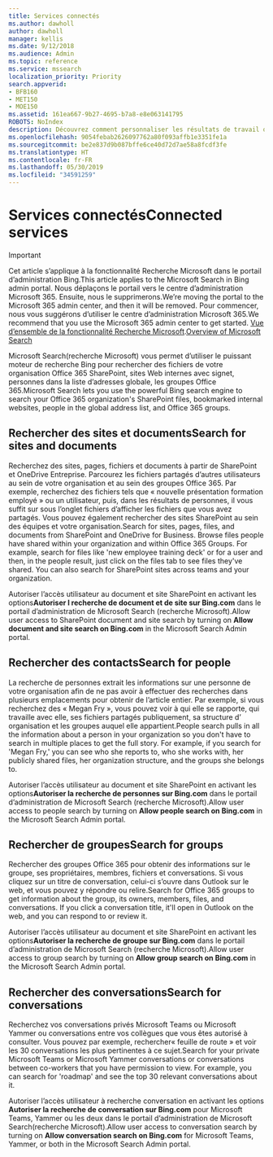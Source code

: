 ```yaml
---
title: Services connectés
ms.author: dawholl
author: dawholl
manager: kellis
ms.date: 9/12/2018
ms.audience: Admin
ms.topic: reference
ms.service: mssearch
localization_priority: Priority
search.appverid:
- BFB160
- MET150
- MOE150
ms.assetid: 161ea667-9b27-4695-b7a8-e8e063141795
ROBOTS: NoIndex
description: Découvrez comment personnaliser les résultats de travail qui s’affichent lorsque vous utilisez Microsoft Search (recherche Microsoft).
ms.openlocfilehash: 9054febab2626097762a80f093affb1e3351fe1a
ms.sourcegitcommit: be2e837d9b087bffe6ce40d72d7ae58a8fcdf3fe
ms.translationtype: HT
ms.contentlocale: fr-FR
ms.lasthandoff: 05/30/2019
ms.locfileid: "34591259"
---
```

# <a name="connected-services"></a><span data-ttu-id="b3169-103">Services connectés</span><span class="sxs-lookup"><span data-stu-id="b3169-103">Connected services</span></span>

> [!IMPORTANT]
> <span data-ttu-id="b3169-104">Cet article s’applique à la fonctionnalité Recherche Microsoft dans le portail d’administration Bing.</span><span class="sxs-lookup"><span data-stu-id="b3169-104">This article applies to the Microsoft Search in Bing admin portal.</span></span> <span data-ttu-id="b3169-105">Nous déplaçons le portail vers le centre d’administration Microsoft 365. Ensuite, nous le supprimerons.</span><span class="sxs-lookup"><span data-stu-id="b3169-105">We’re moving the portal to the Microsoft 365 admin center, and then it will be removed.</span></span> <span data-ttu-id="b3169-106">Pour commencer, nous vous suggérons d’utiliser le centre d’administration Microsoft 365.</span><span class="sxs-lookup"><span data-stu-id="b3169-106">We recommend that you use the Microsoft 365 admin center to get started.</span></span> <span data-ttu-id="b3169-107">[Vue d’ensemble de la fonctionnalité Recherche Microsoft](overview-microsoft-search.md).</span><span class="sxs-lookup"><span data-stu-id="b3169-107">[Overview of Microsoft Search](overview-microsoft-search.md)</span></span>
     
     
<span data-ttu-id="b3169-108">Microsoft Search(recherche Microsoft) vous permet d’utiliser le puissant moteur de recherche Bing pour rechercher des fichiers de votre organisation Office 365 SharePoint, sites Web internes avec signet, personnes dans la liste d’adresses globale, les groupes Office 365.</span><span class="sxs-lookup"><span data-stu-id="b3169-108">Microsoft Search lets you use the powerful Bing search engine to search your Office 365 organization's SharePoint files, bookmarked internal websites, people in the global address list, and Office 365 groups.</span></span>
  
## <a name="search-for-sites-and-documents"></a><span data-ttu-id="b3169-109">Rechercher des sites et documents</span><span class="sxs-lookup"><span data-stu-id="b3169-109">Search for sites and documents</span></span>

<span data-ttu-id="b3169-p102">Recherchez des sites, pages, fichiers et documents à partir de SharePoint et OneDrive Entreprise. Parcourez les fichiers partagés d’autres utilisateurs au sein de votre organisation et au sein des groupes Office 365. Par exemple, recherchez des fichiers tels que « nouvelle présentation formation employé » ou un utilisateur, puis, dans les résultats de personnes, il vous suffit sur sous l’onglet fichiers d’afficher les fichiers que vous avez partagés. Vous pouvez également rechercher des sites SharePoint au sein des équipes et votre organisation.</span><span class="sxs-lookup"><span data-stu-id="b3169-p102">Search for sites, pages, files, and documents from SharePoint and OneDrive for Business. Browse files people have shared within your organization and within Office 365 Groups. For example, search for files like 'new employee training deck' or for a user and then, in the people result, just click on the files tab to see files they've shared. You can also search for SharePoint sites across teams and your organization.</span></span>
  
<span data-ttu-id="b3169-114">Autoriser l’accès utilisateur au document et site SharePoint en activant les options**Autoriser l recherche de document et de site sur Bing.com** dans le portail d’administration de Microsoft Search (recherche Microsoft).</span><span class="sxs-lookup"><span data-stu-id="b3169-114">Allow user access to SharePoint document and site search by turning on **Allow document and site search on Bing.com** in the Microsoft Search Admin portal.</span></span> 
  
## <a name="search-for-people"></a><span data-ttu-id="b3169-115">Rechercher des contacts</span><span class="sxs-lookup"><span data-stu-id="b3169-115">Search for people</span></span>

<span data-ttu-id="b3169-p103">La recherche de personnes extrait les informations sur une personne de votre organisation afin de ne pas avoir à effectuer des recherches dans plusieurs emplacements pour obtenir de l’article entier. Par exemple, si vous recherchez des « Megan Fry », vous pouvez voir à qui elle se rapporte, qui travaille avec elle, ses fichiers partagés publiquement, sa structure d’ organisation et les groupes auquel elle appartient.</span><span class="sxs-lookup"><span data-stu-id="b3169-p103">People search pulls in all the information about a person in your organization so you don't have to search in multiple places to get the full story. For example, if you search for 'Megan Fry,' you can see who she reports to, who she works with, her publicly shared files, her organization structure, and the groups she belongs to.</span></span>
  
<span data-ttu-id="b3169-118">Autoriser l’accès utilisateur au document et site SharePoint en activant les options**Autoriser la recherche de personnes sur Bing.com** dans le portail d’administration de Microsoft Search (recherche Microsoft).</span><span class="sxs-lookup"><span data-stu-id="b3169-118">Allow user access to people search by turning on **Allow people search on Bing.com** in the Microsoft Search Admin portal.</span></span> 
  
## <a name="search-for-groups"></a><span data-ttu-id="b3169-119">Rechercher de groupes</span><span class="sxs-lookup"><span data-stu-id="b3169-119">Search for groups</span></span>

<span data-ttu-id="b3169-p104">Rechercher des groupes Office 365 pour obtenir des informations sur le groupe, ses propriétaires, membres, fichiers et conversations. Si vous cliquez sur un titre de conversation, celui-ci s’ouvre dans Outlook sur le web, et vous pouvez y répondre ou relire.</span><span class="sxs-lookup"><span data-stu-id="b3169-p104">Search for Office 365 groups to get information about the group, its owners, members, files, and conversations. If you click a conversation title, it'll open in Outlook on the web, and you can respond to or review it.</span></span>
  
<span data-ttu-id="b3169-122">Autoriser l’accès utilisateur au document et site SharePoint en activant les options**Autoriser la recherche de groupe sur Bing.com** dans le portail d’administration de Microsoft Search (recherche Microsoft).</span><span class="sxs-lookup"><span data-stu-id="b3169-122">Allow user access to group search by turning on **Allow group search on Bing.com** in the Microsoft Search Admin portal.</span></span> 
  
## <a name="search-for-conversations"></a><span data-ttu-id="b3169-123">Rechercher des conversations</span><span class="sxs-lookup"><span data-stu-id="b3169-123">Search for conversations</span></span>

<span data-ttu-id="b3169-p105">Recherchez vos conversations privés Microsoft Teams ou Microsoft Yammer ou conversations entre vos collègues que vous êtes autorisé à consulter. Vous pouvez par exemple, rechercher« feuille de route » et voir les 30 conversations les plus pertinentes à ce sujet.</span><span class="sxs-lookup"><span data-stu-id="b3169-p105">Search for your private Microsoft Teams or Microsoft Yammer conversations or conversations between co-workers that you have permission to view. For example, you can search for 'roadmap' and see the top 30 relevant conversations about it.</span></span>
  
<span data-ttu-id="b3169-126">Autoriser l’accès utilisateur à recherche conversation en activant les options **Autoriser la recherche de conversation sur Bing.com** pour Microsoft Teams, Yammer ou les deux dans le portail d’administration de Microsoft Search(recherche Microsoft).</span><span class="sxs-lookup"><span data-stu-id="b3169-126">Allow user access to conversation search by turning on **Allow conversation search on Bing.com** for Microsoft Teams, Yammer, or both in the Microsoft Search Admin portal.</span></span> 

  

